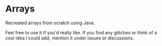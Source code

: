# Arrays
Recreated arrays from scratch using Java.

Feel free to use it if you'd really like. If you find any glitches or think of a cool idea I could add, mention it under issues or discussions.
